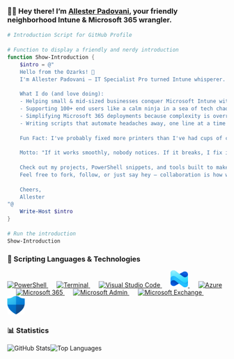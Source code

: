 ### 👨‍💻 Hey there! I’m [Allester Padovani](https://www.linkedin.com/in/allester-padovani/), your friendly neighborhood Intune & Microsoft 365 wrangler.

```powershell
# Introduction Script for GitHub Profile

# Function to display a friendly and nerdy introduction
function Show-Introduction {
    $intro = @"
    Hello from the Ozarks! 🌄  
    I'm Allester Padovani — IT Specialist Pro turned Intune whisperer.  

    What I do (and love doing):
    - Helping small & mid-sized businesses conquer Microsoft Intune with confidence 💼🛠️  
    - Supporting 100+ end users like a calm ninja in a sea of tech chaos 🧘‍♂️  
    - Simplifying Microsoft 365 deployments because complexity is overrated ☁️✨  
    - Writing scripts that automate headaches away, one line at a time 🧾⚡  

    Fun Fact: I've probably fixed more printers than I've had cups of coffee. And I drink a *lot* of coffee. ☕😄 

    Motto: "If it works smoothly, nobody notices. If it breaks, I fix it faster than you can reboot."  

    Check out my projects, PowerShell snippets, and tools built to make IT life just a bit saner.  
    Feel free to fork, follow, or just say hey — collaboration is how we all level up. 🙌

    Cheers,  
    Allester
"@
    Write-Host $intro
}

# Run the introduction
Show-Introduction

```

### 🤖 Scripting Languages & Technologies

<p>
  <a href="https://docs.microsoft.com/powershell/" target="_blank">
    <img src="https://cdn.jsdelivr.net/gh/devicons/devicon/icons/powershell/powershell-original.svg" alt="PowerShell" title="PowerShell" width="40"/>
  </a>&nbsp;&nbsp;&nbsp;&nbsp;

  <a href="https://en.wikipedia.org/wiki/Command-line_interface" target="_blank">
    <img src="https://raw.githubusercontent.com/homarr-labs/dashboard-icons/main/svg/terminal.svg" alt="Terminal" title="Terminal" width="40"/>
  </a>&nbsp;&nbsp;&nbsp;&nbsp;

  <a href="https://code.visualstudio.com/" target="_blank">
    <img src="https://raw.githubusercontent.com/homarr-labs/dashboard-icons/main/svg/visual-studio-code.svg" alt="Visual Studio Code" title="Visual Studio Code" width="40"/>
  </a>&nbsp;&nbsp;&nbsp;&nbsp;

  <a href="https://learn.microsoft.com/mem/intune/" target="_blank">
    <img src="https://raw.githubusercontent.com/homarr-labs/dashboard-icons/main/svg/microsoft-intune.svg" alt="Intune" title="Intune" width="40"/>
  </a>&nbsp;&nbsp;&nbsp;&nbsp;

  <a href="https://azure.microsoft.com/" target="_blank">
    <img src="https://raw.githubusercontent.com/homarr-labs/dashboard-icons/main/svg/microsoft-azure.svg" alt="Azure" title="Azure" width="40"/>
  </a>&nbsp;&nbsp;&nbsp;&nbsp;

  <a href="https://www.microsoft.com/microsoft-365" target="_blank">
    <img src="https://raw.githubusercontent.com/homarr-labs/dashboard-icons/main/svg/microsoft-365.svg" alt="Microsoft 365" title="Microsoft 365" width="40"/>
  </a>&nbsp;&nbsp;&nbsp;&nbsp;

  <a href="https://admin.microsoft.com/" target="_blank">
    <img src="https://raw.githubusercontent.com/homarr-labs/dashboard-icons/main/svg/microsoft-365-admin-center.svg" alt="Microsoft Admin" title="Microsoft Admin" width="40"/>
  </a>&nbsp;&nbsp;&nbsp;&nbsp;

  <a href="https://exchange.microsoft.com/" target="_blank">
    <img src="https://raw.githubusercontent.com/homarr-labs/dashboard-icons/main/svg/microsoft-exchange.svg" alt="Microsoft Exchange" title="Microsoft Exchange" width="40"/>
  </a>&nbsp;&nbsp;&nbsp;&nbsp;

  <a href="https://www.microsoft.com/security/business/microsoft-defender" target="_blank">
    <img src="https://raw.githubusercontent.com/homarr-labs/dashboard-icons/main/svg/microsoft-defender.svg" alt="Microsoft Defender" title="Microsoft Defender" width="40"/>
  </a>
</p>

### 📊 Statistics

<a href="https://github.com/IntuneAdministrator">
  <img 
    align="left" 
    alt="GitHub Stats" 
    height="200" 
    src="https://github-readme-stats.vercel.app/api?username=IntuneAdministrator&show_icons=true&theme=dark" 
  />
</a>

<a href="https://github.com/IntuneAdministrator">
  <img 
    align="left" 
    alt="Top Languages" 
    height="200" 
    src="https://github-readme-stats.vercel.app/api/top-langs/?username=IntuneAdministrator&theme=dark&layout=compact&custom_title=Technologies&langs_count=9" 
  />
</a>
